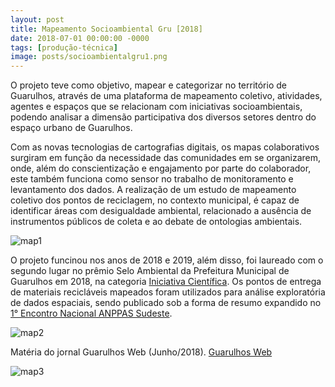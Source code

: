 ```yaml
---
layout: post
title: Mapeamento Socioambiental Gru [2018]
date: 2018-07-01 00:00:00 -0000
tags: [produção-técnica]
image: posts/socioambientalgru1.png	
---
```


O projeto teve como objetivo, mapear e categorizar no território de Guarulhos, através de uma plataforma de mapeamento coletivo, atividades, agentes e espaços que se relacionam com iniciativas socioambientais, podendo analisar a dimensão participativa dos diversos setores dentro do espaço urbano de Guarulhos.

Com as novas tecnologias de cartografias digitais, os mapas colaborativos surgiram em função da necessidade das comunidades em se organizarem, onde, além do conscientização e engajamento por parte do colaborador, este também funciona como sensor no trabalho de monitoramento e levantamento dos dados. A realização de um estudo de mapeamento coletivo dos pontos de reciclagem, no contexto municipal, é capaz de identificar áreas com desigualdade ambiental, relacionado a ausência de instrumentos públicos de coleta e ao debate de ontologias ambientais. 

![map1]

O projeto funcinou nos anos de 2018 e 2019, além disso, foi laureado com o segundo lugar no prêmio Selo Ambiental da Prefeitura Municipal de Guarulhos em 2018, na categoria <a href="https://issuu.com/folhametropolitana/docs/folha_metropolitana_ed_249/5">Iniciativa Científica</a>. Os pontos de entrega de materiais recicláveis mapeados foram utilizados para análise exploratória de dados espaciais, sendo publicado sob a forma de resumo expandido no <a href="http://icongresso.anppas.itarget.com.br/arquivos/trabalhos_completos/anppas/3/420_15112018_161033.pdf">1° Encontro Nacional ANPPAS Sudeste</a>.

![map2]

Matéria do jornal Guarulhos Web (Junho/2018). <a href="https://guarulhosweb.com.br/universitarios-de-guarulhos-promovem-mapeamento-socioambiental-colaborativo/">Guarulhos Web</a>

![map3]

[map1]: /assets/img/posts/socioambientalgru2.png "Imagem da ferramenta"
[map2]: /assets/img/posts/socioambientalgru3.png "Imagem da ferramenta"
[map3]: /assets/img/posts/socioambientalgru4.png "Imagem da ferramenta"
